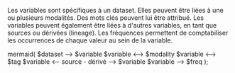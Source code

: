 Les variables sont spécifiques à un dataset. 
Elles peuvent être liées à une ou plusieurs modalités. 
Des mots clés peuvent lui être attribué.
Les variables peuvent également être liées à d'autres variables, en tant que sources ou dérivées (lineage).
Les fréquences permettent de comptabiliser les occurrences de chaque valeur au sein de la variable.

mermaid( 
  $dataset --> $variable
  $variable <--> $modality
  $variable <--> $tag
  $variable <-- source - dérivé --> $variable
  $variable --> $freq
);
